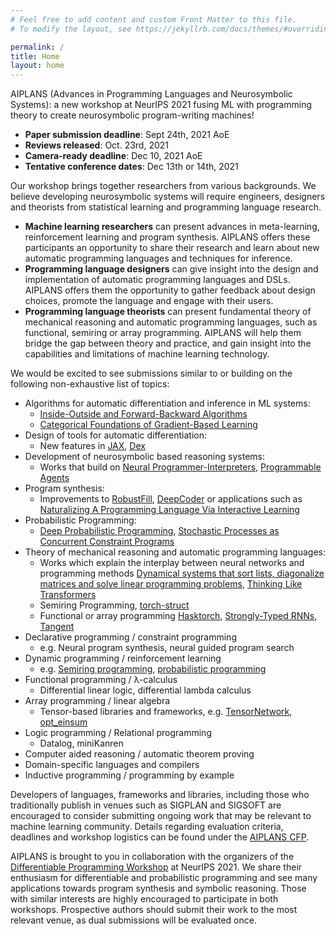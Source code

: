 ```yaml
---
# Feel free to add content and custom Front Matter to this file.
# To modify the layout, see https://jekyllrb.com/docs/themes/#overriding-theme-defaults

permalink: /
title: Home
layout: home
---
```


<!-- # AIPLANS: Advances in Programming Languages and Neurosymbolic Systems -->

AIPLANS (Advances in Programming Languages and Neurosymbolic Systems): a new workshop at NeurIPS 2021 fusing ML with programming theory to create neurosymbolic program-writing machines!

* **Paper submission deadline**: Sept 24th, 2021 AoE
* **Reviews released**: Oct. 23rd, 2021
* **Camera-ready deadline**: Dec 10, 2021 AoE
* **Tentative conference dates**: Dec 13th or 14th, 2021


Our workshop brings together researchers from various backgrounds.  We believe developing neurosymbolic systems will require engineers, designers and theorists from statistical learning and programming language research.

* **Machine learning researchers** can present advances in meta-learning, reinforcement learning and program synthesis. AIPLANS offers these participants an opportunity to share their research and learn about new automatic programming languages and techniques for inference.
* **Programming language designers** can give insight into the design and implementation of automatic programming languages and DSLs. AIPLANS offers them the opportunity to gather feedback about design choices, promote the language and engage with their users.
* **Programming language theorists** can present fundamental theory of mechanical reasoning and automatic programming languages, such as functional, semiring or array programming. AIPLANS will help them bridge the gap between theory and practice, and gain insight into the capabilities and limitations of machine learning technology.

[comment]: <> (* **Probabilistic programming** researchers can present progress in a long history of extending programming paradigms &#40;e.g. functional or logic programming&#41; to handle learning under uncertainty. AIPLANS would provide them with new insights for extending these &#40;often symbolic&#41; languages with primitives for expressing neural models.)

[comment]: <> (Automatic differentiation libraries and frameworks have enabled much progress in gradient-based learning over the last decade. Recent domain-specific languages for automatic programming hold the promise of unleashing similar progress in other logical disciplines e.g., belief nets, proof nets, and related message passing schemes on tree- and graph-structured data. Concurrently, machines have made steady progress in representing and synthesizing programs. Other workshops have explored these themes separately, yet few have highlighted the synergies between automatic and synthetic programming.)

[comment]: <> (Not only does machine learning benefit from languages for programmable inference, these systems can also be seen as a kind of low-level programming languages in their own right, consisting of differentiable and stochastic primitives. Thanks to recent progress in statistical language modeling, these systems are increasingly capable of generating symbolic functions resembling procedures a human programmer might plausibly write in a high-level language.)

[comment]: <> (Applying techniques from programmable inference to transform and generate programs, and adapting insights gained developing those same programs to drive innovation in higher-order AD and probabilistic programming is a now virtuous cycle. We envision cooperation between automatic and synthetic programming will continue to grow as researchers become more accustomed to outsourcing low-level reasoning tasks to these systems.)

We would be excited to see submissions similar to or building on the following non-exhaustive list of topics:

* Algorithms for automatic differentiation and inference in ML systems:
  * [Inside-Outside and Forward-Backward Algorithms](https://www.cs.jhu.edu/~jason/papers/eisner.spnlp16.pdf)
  * [Categorical Foundations of Gradient-Based Learning](https://arxiv.org/abs/2103.01931)
* Design of tools for automatic differentiation:
  * New features in [JAX](https://github.com/google/jax), [Dex](https://github.com/google-research/dex-lang)
* Development of neurosymbolic based reasoning systems:
  * Works that build on [Neural Programmer-Interpreters](https://arxiv.org/abs/1511.06279), [Programmable Agents](https://arxiv.org/pdf/1706.06383.pdf)
* Program synthesis:
  * Improvements to [RobustFill](https://arxiv.org/abs/1703.07469), [DeepCoder](https://arxiv.org/abs/1611.01989) or applications such as [Naturalizing A Programming Language Via Interactive Learning](https://arxiv.org/pdf/1704.06956.pdf)
* Probabilistic Programming:
  * [Deep Probabilistic Programming](https://arxiv.org/abs/1701.03757), [Stochastic Processes as Concurrent Constraint Programs](http://citeseerx.ist.psu.edu/viewdoc/download?doi=10.1.1.44.7979&rep=rep1&type=pdf)  
* Theory of mechanical reasoning and automatic programming languages:
  * Works which explain the interplay between neural networks and programming methods [Dynamical systems that sort lists, diagonalize matrices and solve linear programming problems](http://hrl.harvard.edu/publications/brockett88dynamical.pdf), [Thinking Like Transformers](https://arxiv.org/abs/2106.06981)
  * Semiring Programming, [torch-struct](https://arxiv.org/abs/2002.00876) 
  * Functional or array programming [Hasktorch](https://github.com/hasktorch/hasktorch), [Strongly-Typed RNNs](https://arxiv.org/abs/1602.02218), [Tangent](https://arxiv.org/abs/1809.09569)
* Declarative programming / constraint programming
  * e.g. Neural program synthesis, neural guided program search
* Dynamic programming / reinforcement learning
  * e.g. [Semiring programming](https://arxiv.org/pdf/1609.06954.pdf), [probabilistic programming](https://arxiv.org/pdf/2005.09089v3.pdf)
* Functional programming / λ-calculus
  * Differential linear logic, differential lambda calculus
* Array programming / linear algebra
  * Tensor-based libraries and frameworks, e.g. [TensorNetwork](https://github.com/google/TensorNetwork), [opt_einsum](https://github.com/dgasmith/opt_einsum)
* Logic programming / Relational programming
  * Datalog, miniKanren
* Computer aided reasoning / automatic theorem proving
* Domain-specific languages and compilers
* Inductive programming / programming by example

Developers of languages, frameworks and libraries, including those who traditionally publish in venues such as SIGPLAN and SIGSOFT are encouraged to consider submitting ongoing work that may be relevant to machine learning community. Details regarding evaluation criteria, deadlines and workshop logistics can be found under the [AIPLANS CFP](callforpapers.md).

AIPLANS is brought to you in collaboration with the organizers of the [Differentiable Programming Workshop](https://diffprogramming.mit.edu/) at NeurIPS 2021. We share their enthusiasm for differentiable and probabilistic programming and see many applications towards program synthesis and symbolic reasoning. Those with similar interests are highly encouraged to participate in both workshops.  Prospective authors should submit their work to the most relevant venue, as dual submissions will be evaluated once.

